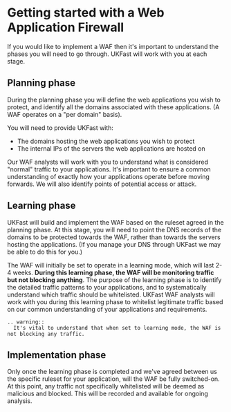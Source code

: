 # Getting started with a Web Application Firewall

If you would like to implement a WAF then it's important to understand the phases you will need to go through.  UKFast will work with you at each stage.

## Planning phase

During the planning phase you will define the web applications you wish to protect, and identify all the domains associated with these applications.  (A WAF operates on a "per domain" basis).

You will need to provide UKFast with:

  - The domains hosting the web applications you wish to protect
  - The internal IPs of the servers the web applications are hosted on
  
Our WAF analysts will work with you to understand what is considered "normal" traffic to your applications.  It's important to ensure a common understanding of exactly how your applications operate before moving forwards.  We will also identify points of potential access or attack.


## Learning phase

UKFast will build and implement the WAF based on the ruleset agreed in the planning phase.  At this stage, you will need to point the DNS records of the domains to be protected towards the WAF, rather than towards the servers hosting the applications. (If you manage your DNS through UKFast we may be able to do this for you.)

The WAF will initially be set to operate in a learning mode, which will last 2-4 weeks.  **During this learning phase, the WAF will be monitoring traffic but not blocking anything**.  The purpose of the learning phase is to identify the detailed traffic patterns to your applications, and to systematically understand which traffic should be whitelisted.  UKFast WAF analysts will work with you during this learning phase to whitelist legitimate traffic based on our common understanding of your applications and requirements.

```eval_rst
.. warning::
  It's vital to understand that when set to learning mode, the WAF is not blocking any traffic.
```


## Implementation phase

Only once the learning phase is completed and we've agreed between us the specific ruleset for your application, will the WAF be fully switched-on.  At this point, any traffic not specifically whitelisted will be deemed as malicious and blocked.  This will be recorded and available for ongoing analysis.





